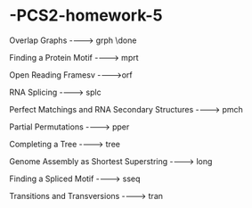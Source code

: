 # -PCS2-homework-5

Overlap Graphs ----> grph  \\done

Finding a Protein Motif ----> mprt

Open Reading Framesv ---->orf

RNA Splicing ----> splc

Perfect Matchings and RNA Secondary Structures ----> pmch

Partial Permutations ----> pper

Completing a Tree ----> tree

Genome Assembly as Shortest Superstring ----> long

Finding a Spliced Motif ----> sseq

Transitions and Transversions ----> tran
